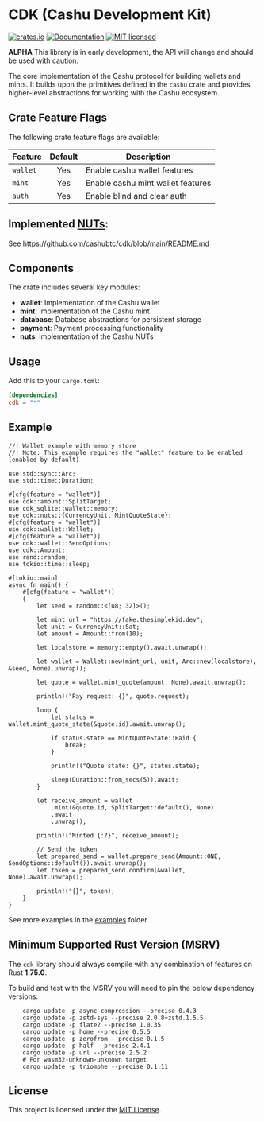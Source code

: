 # CDK (Cashu Development Kit)

[![crates.io](https://img.shields.io/crates/v/cdk.svg)](https://crates.io/crates/cdk)
[![Documentation](https://docs.rs/cdk/badge.svg)](https://docs.rs/cdk)
[![MIT licensed](https://img.shields.io/badge/license-MIT-blue.svg)](https://github.com/cashubtc/cdk/blob/main/LICENSE)

**ALPHA** This library is in early development, the API will change and should be used with caution.

The core implementation of the Cashu protocol for building wallets and mints. It builds upon the primitives defined in the `cashu` crate and provides higher-level abstractions for working with the Cashu ecosystem.

## Crate Feature Flags

The following crate feature flags are available:

| Feature     | Default | Description                        |
|-------------|:-------:|------------------------------------|
| `wallet`    |   Yes   | Enable cashu wallet features       |
| `mint`      |   Yes   | Enable cashu mint wallet features  |
| `auth`      |   Yes   | Enable blind and clear auth  |

## Implemented [NUTs](https://github.com/cashubtc/nuts/):

See <https://github.com/cashubtc/cdk/blob/main/README.md>

## Components

The crate includes several key modules:

- **wallet**: Implementation of the Cashu wallet
- **mint**: Implementation of the Cashu mint
- **database**: Database abstractions for persistent storage
- **payment**: Payment processing functionality
- **nuts**: Implementation of the Cashu NUTs

## Usage

Add this to your `Cargo.toml`:

```toml
[dependencies]
cdk = "*"
```

## Example

```rust,no_run
//! Wallet example with memory store
//! Note: This example requires the "wallet" feature to be enabled (enabled by default)

use std::sync::Arc;
use std::time::Duration;

#[cfg(feature = "wallet")]
use cdk::amount::SplitTarget;
use cdk_sqlite::wallet::memory;
use cdk::nuts::{CurrencyUnit, MintQuoteState};
#[cfg(feature = "wallet")]
use cdk::wallet::Wallet;
#[cfg(feature = "wallet")]
use cdk::wallet::SendOptions;
use cdk::Amount;
use rand::random;
use tokio::time::sleep;

#[tokio::main]
async fn main() {
    #[cfg(feature = "wallet")]
    {
        let seed = random::<[u8; 32]>();

        let mint_url = "https://fake.thesimplekid.dev";
        let unit = CurrencyUnit::Sat;
        let amount = Amount::from(10);

        let localstore = memory::empty().await.unwrap();

        let wallet = Wallet::new(mint_url, unit, Arc::new(localstore), &seed, None).unwrap();

        let quote = wallet.mint_quote(amount, None).await.unwrap();

        println!("Pay request: {}", quote.request);

        loop {
            let status = wallet.mint_quote_state(&quote.id).await.unwrap();

            if status.state == MintQuoteState::Paid {
                break;
            }

            println!("Quote state: {}", status.state);

            sleep(Duration::from_secs(5)).await;
        }

        let receive_amount = wallet
            .mint(&quote.id, SplitTarget::default(), None)
            .await
            .unwrap();

        println!("Minted {:?}", receive_amount);

        // Send the token
        let prepared_send = wallet.prepare_send(Amount::ONE, SendOptions::default()).await.unwrap();
        let token = prepared_send.confirm(&wallet, None).await.unwrap();

        println!("{}", token);
    }
}
```

See more examples in the [examples](./examples) folder.

## Minimum Supported Rust Version (MSRV)

The `cdk` library should always compile with any combination of features on Rust **1.75.0**.

To build and test with the MSRV you will need to pin the below dependency versions:

```shell
    cargo update -p async-compression --precise 0.4.3
    cargo update -p zstd-sys --precise 2.0.8+zstd.1.5.5
    cargo update -p flate2 --precise 1.0.35
    cargo update -p home --precise 0.5.5
    cargo update -p zerofrom --precise 0.1.5
    cargo update -p half --precise 2.4.1
    cargo update -p url --precise 2.5.2
    # For wasm32-unknown-unknown target
    cargo update -p triomphe --precise 0.1.11
```

## License

This project is licensed under the [MIT License](https://github.com/cashubtc/cdk/blob/main/LICENSE).
